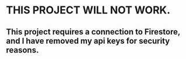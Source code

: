 # THIS PROJECT WILL NOT WORK.

## This project requires a connection to Firestore, and I have removed my api keys for security reasons.